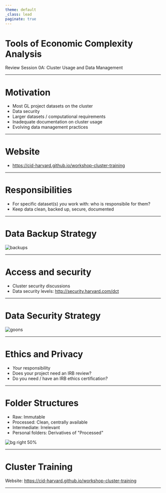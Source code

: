 ```yaml
---
theme: default
_class: lead
paginate: true
---
```


# Tools of Economic Complexity Analysis

Review Session 0A: Cluster Usage and Data Management

---

# Motivation

- Most GL project datasets on the cluster
- Data security
- Larger datasets / computational requirements
- Inadequate documentation on cluster usage
- Evolving data management practices

---

# Website

- https://cid-harvard.github.io/workshop-cluster-training

---

# Responsibilities

- For specific dataset(s) *you* work with: who is responsibile for them?
- Keep data clean, backed up, secure, documented

---

# Data Backup Strategy

![backups](https://bigdata-madesimple.com/wp-content/uploads/2018/10/data-security.gif)

---

# Access and security

- Cluster security discussions
- Data security levels: http://security.harvard.com/dct

---

# Data Security Strategy

![goons](https://bigdata-madesimple.com/wp-content/uploads/2018/10/data-security1.gif)

---

# Ethics and Privacy

- *Your* responsibility
- Does your project need an IRB review?
- Do you need / have an IRB ethics certification?

---

# Folder Structures

- Raw: Immutable
- Processed: Clean, centrally available
- Intermediate: Irrelevant
- Personal folders: Derivatives of "Processed"

![bg right 50%](https://imgs.xkcd.com/comics/documents.png)

---

# Cluster Training

Website: https://cid-harvard.github.io/workshop-cluster-training

---

